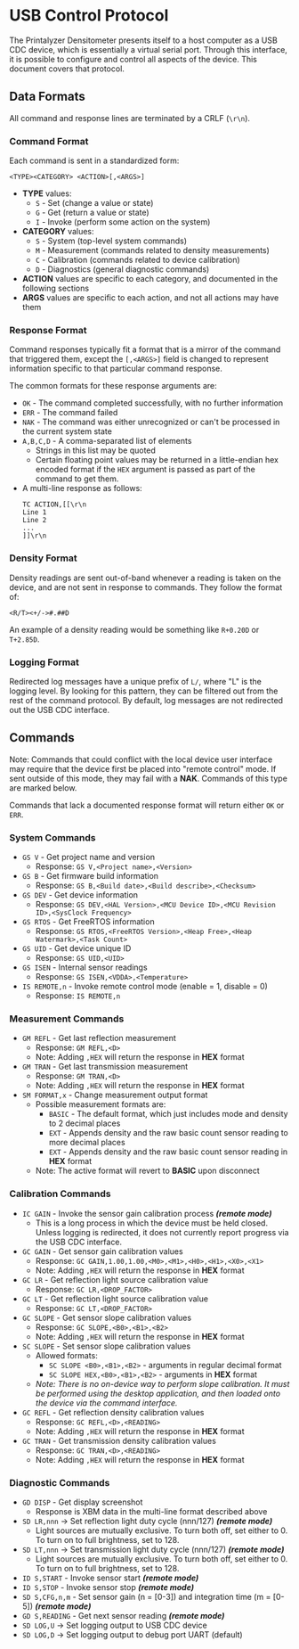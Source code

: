USB Control Protocol
====================

The Printalyzer Densitometer presents itself to a host computer as a USB CDC
device, which is essentially a virtual serial port. Through this interface,
it is possible to configure and control all aspects of the device.
This document covers that protocol.

## Data Formats

All command and response lines are terminated by a CRLF (`\r\n`).

### Command Format

Each command is sent in a standardized form:

`<TYPE><CATEGORY> <ACTION>[,<ARGS>]`
* **TYPE** values:
  * `S` - Set (change a value or state)
  * `G` - Get (return a value or state)
  * `I` - Invoke (perform some action on the system)
* **CATEGORY** values:
  * `S` - System (top-level system commands)
  * `M` - Measurement (commands related to density measurements)
  * `C` - Calibration (commands related to device calibration)
  * `D` - Diagnostics (general diagnostic commands)
* **ACTION** values are specific to each category, and documented in the following sections
* **ARGS** values are specific to each action, and not all actions may have them

### Response Format

Command responses typically fit a format that is a mirror of the command that
triggered them, except the `[,<ARGS>]` field is changed to represent
information specific to that particular command response.

The common formats for these response arguments are:
* `OK` - The command completed successfully, with no further information
* `ERR` - The command failed
* `NAK` - The command was either unrecognized or can't be processed in the current system state
* `A,B,C,D` - A comma-separated list of elements
  * Strings in this list may be quoted
  * Certain floating point values may be returned in a little-endian hex
    encoded format if the `HEX` argument is passed as part of the command
    to get them.
* A multi-line response as follows:
  ```
  TC ACTION,[[\r\n
  Line 1
  Line 2
  ...
  ]]\r\n
  
  ```


### Density Format

Density readings are sent out-of-band whenever a reading is taken on the device,
and are not sent in response to commands. They follow the format of:

`<R/T><+/->#.##D`

An example of a density reading would be something like `R+0.20D` or `T+2.85D`.

### Logging Format

Redirected log messages have a unique prefix of `L/`, where "L" is the logging level.
By looking for this pattern, they can be filtered out from the rest of the command
protocol. By default, log messages are not redirected out the USB CDC interface.


## Commands

Note: Commands that could conflict with the local device user interface
may require that the device first be placed into "remote control" mode.
If sent outside of this mode, they may fail with a **NAK**. Commands of
this type are marked below.

Commands that lack a documented response format will return either `OK` or `ERR`.

### System Commands

* `GS V` - Get project name and version
  * Response: `GS V,<Project name>,<Version>`
* `GS B` - Get firmware build information
  * Response: `GS B,<Build date>,<Build describe>,<Checksum>`
* `GS DEV`  - Get device information
  * Response: `GS DEV,<HAL Version>,<MCU Device ID>,<MCU Revision ID>,<SysClock Frequency>`
* `GS RTOS` - Get FreeRTOS information
  * Response: `GS RTOS,<FreeRTOS Version>,<Heap Free>,<Heap Watermark>,<Task Count>`
* `GS UID`  - Get device unique ID
  * Response: `GS UID,<UID>`
* `GS ISEN` - Internal sensor readings
  * Response: `GS ISEN,<VDDA>,<Temperature>`
* `IS REMOTE,n` - Invoke remote control mode (enable = 1, disable = 0)
  * Response: `IS REMOTE,n`

### Measurement Commands

* `GM REFL` - Get last reflection measurement
  * Response: `GM REFL,<D>`
  * Note: Adding `,HEX` will return the response in **HEX** format
* `GM TRAN` - Get last transmission measurement
  * Response: `GM TRAN,<D>`
  * Note: Adding `,HEX` will return the response in **HEX** format
* `SM FORMAT,x` - Change measurement output format
  * Possible measurement formats are:
    * `BASIC` - The default format, which just includes mode and density to 2 decimal places
    * `EXT` - Appends density and the raw basic count sensor reading to more decimal places
    * `EXT` - Appends density and the raw basic count sensor reading in **HEX** format
  * Note: The active format will revert to **BASIC** upon disconnect

### Calibration Commands

* `IC GAIN` - Invoke the sensor gain calibration process ***(remote mode)***
  * This is a long process in which the device must be held closed.
    Unless logging is redirected, it does not currently report progress
    via the USB CDC interface.
* `GC GAIN` - Get sensor gain calibration values
  * Response: `GC GAIN,1.00,1.00,<M0>,<M1>,<H0>,<H1>,<X0>,<X1>`
  * Note: Adding `,HEX` will return the response in **HEX** format
* `GC LR` - Get reflection light source calibration value
  * Response: `GC LR,<DROP_FACTOR>`
* `GC LT` - Get reflection light source calibration value
  * Response: `GC LT,<DROP_FACTOR>`
* `GC SLOPE` - Get sensor slope calibration values
  * Response: `GC SLOPE,<B0>,<B1>,<B2>`
  * Note: Adding `,HEX` will return the response in **HEX** format
* `SC SLOPE` - Set sensor slope calibration values
  * Allowed formats:
    * `SC SLOPE <B0>,<B1>,<B2>` - arguments in regular decimal format
    * `SC SLOPE HEX,<B0>,<B1>,<B2>` - arguments in **HEX** format
  * _Note: There is no on-device way to perform slope calibration.
    It must be performed using the desktop application, and then
    loaded onto the device via the command interface._
* `GC REFL` - Get reflection density calibration values
  * Response: `GC REFL,<D>,<READING>`
  * Note: Adding `,HEX` will return the response in **HEX** format
* `GC TRAN` - Get transmission density calibration values
  * Response: `GC TRAN,<D>,<READING>`
  * Note: Adding `,HEX` will return the response in **HEX** format

### Diagnostic Commands

* `GD DISP` - Get display screenshot
  * Response is XBM data in the multi-line format described above
* `SD LR,nnn` -> Set reflection light duty cycle (nnn/127) ***(remote mode)***
  * Light sources are mutually exclusive. To turn both off, set either to 0.
    To turn on to full brightness, set to 128.
* `SD LT,nnn` -> Set transmission light duty cycle (nnn/127) ***(remote mode)***
  * Light sources are mutually exclusive. To turn both off, set either to 0.
    To turn on to full brightness, set to 128.
* `ID S,START` - Invoke sensor start ***(remote mode)***
* `ID S,STOP` - Invoke sensor stop ***(remote mode)***
* `SD S,CFG,n,m` - Set sensor gain (n = [0-3]) and integration time (m = [0-5]) ***(remote mode)***
* `GD S,READING` - Get next sensor reading ***(remote mode)***
* `SD LOG,U` -> Set logging output to USB CDC device
* `SD LOG,D` -> Set logging output to debug port UART (default)
